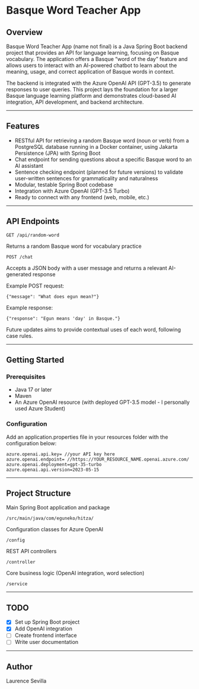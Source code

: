# Basque Word Teacher App

## Overview

Basque Word Teacher App (name not final) is a Java Spring Boot backend project that provides an API for language learning, focusing on Basque vocabulary. The application offers a Basque “word of the day” feature and allows users to interact with an AI-powered chatbot to learn about the meaning, usage, and correct application of Basque words in context.

The backend is integrated with the Azure OpenAI API (GPT-3.5) to generate responses to user queries. This project lays the foundation for a larger Basque language learning platform and demonstrates cloud-based AI integration, API development, and backend architecture.

---

## Features
- RESTful API for retrieving a random Basque word (noun or verb) from a PostgreSQL database running in a Docker container, using Jakarta Persistence (JPA) with Spring Boot 
- Chat endpoint for sending questions about a specific Basque word to an AI assistant  
- Sentence checking endpoint (planned for future versions) to validate user-written sentences for grammaticality and naturalness  
- Modular, testable Spring Boot codebase  
- Integration with Azure OpenAI (GPT-3.5 Turbo)  
- Ready to connect with any frontend (web, mobile, etc.)  

---

## API Endpoints
	GET /api/random-word
Returns a random Basque word for vocabulary practice  
    
    POST /chat
Accepts a JSON body with a user message and returns a relevant AI-generated response  

Example POST request:
    
    {"message": "What does egun mean?"}

Example response:

    {"response": "Egun means 'day' in Basque."}

Future updates aims to provide contextual uses of each word, following case rules.

---

## Getting Started 
### Prerequisites
- Java 17 or later  
- Maven  
- An Azure OpenAI resource (with deployed GPT-3.5 model - I personally used Azure Student)  

### Configuration
Add an application.properties file in your resources folder with the configuration below:

    azure.openai.api.key= //your API key here
    azure.openai.endpoint= //https://YOUR_RESOURCE_NAME.openai.azure.com/
    azure.openai.deployment=gpt-35-turbo
    azure.openai.api.version=2023-05-15

---

## Project Structure
Main Spring Boot application and package  
    
    /src/main/java/com/eguneko/hitza/  

Configuration classes for Azure OpenAI  

    /config  

REST API controllers  

    /controller  

Core business logic (OpenAI integration, word selection)

    /service  

---

## TODO

- [x] Set up Spring Boot project
- [x] Add OpenAI integration
- [ ] Create frontend interface
- [ ] Write user documentation

---

## Author

Laurence Sevilla